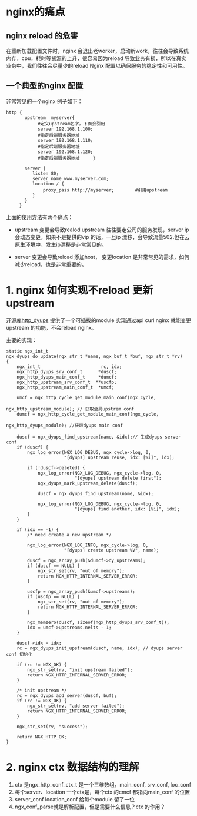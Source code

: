 # nginx的痛点

## nginx reload 的危害
在重新加载配置文件时，nginx 会退出老worker，启动新work，往往会导致系统内存，cpu，耗时等资源的上升，很容易因为reload 导致业务有损，所以在真实业务中，我们往往会尽量少的reload Nginx 配置以确保服务的稳定性和可用性。

## 一个典型的nginx 配置

非常常见的一个nginx 例子如下：
```
http {          
       upstream  myserver{        
            #定义upstream名字，下面会引用         
            server 192.168.1.100;        
            #指定后端服务器地址         
            server 192.168.1.110;        
            #指定后端服务器地址         
            server 192.168.1.120;        
            #指定后端服务器地址     }     

       server {         
          listen 80;         
          server name www.myserver.com;         
          location / {             
              proxy_pass http://myserver;        #引用upstream         
          }     
       } 
     }

```

上面的使用方法有两个痛点：
* upstream 变更会导致realod
upstream 往往要走公司的服务发现，server ip 会动态变更，如果不是提供的vip 的话，一旦ip 漂移，会导致流量502.但在云原生环境中，发生ip漂移是非常常见的。

* server 变更会导致reload
添加host， 变更location 是非常常见的需求，如何减少reload，也是非常重要的。


# 1. nginx 如何实现不reload 更新upstream

开源库[http_dyups](https://tengine.taobao.org/document/http_dyups.html) 提供了一个可插拔的module 实现通过api curl nginx 就能变更upstream 的功能，不会reload nginx。 

主要的实现：
```
static ngx_int_t
ngx_dyups_do_update(ngx_str_t *name, ngx_buf_t *buf, ngx_str_t *rv)
{
    ngx_int_t                       rc, idx;
    ngx_http_dyups_srv_conf_t      *duscf;
    ngx_http_dyups_main_conf_t     *dumcf;
    ngx_http_upstream_srv_conf_t  **uscfp;
    ngx_http_upstream_main_conf_t  *umcf;

    umcf = ngx_http_cycle_get_module_main_conf(ngx_cycle,
                                               ngx_http_upstream_module); // 获取全局upstrem conf
    dumcf = ngx_http_cycle_get_module_main_conf(ngx_cycle,
                                                ngx_http_dyups_module); //获取dyups main conf

    duscf = ngx_dyups_find_upstream(name, &idx);// 生成dyups server conf  
    if (duscf) {
        ngx_log_error(NGX_LOG_DEBUG, ngx_cycle->log, 0,
                      "[dyups] upstream reuse, idx: [%i]", idx);

        if (!duscf->deleted) {
            ngx_log_error(NGX_LOG_DEBUG, ngx_cycle->log, 0,
                          "[dyups] upstream delete first");
            ngx_dyups_mark_upstream_delete(duscf);

            duscf = ngx_dyups_find_upstream(name, &idx);

            ngx_log_error(NGX_LOG_DEBUG, ngx_cycle->log, 0,
                          "[dyups] find another, idx: [%i]", idx);
        }
    }

    if (idx == -1) {
        /* need create a new upstream */

        ngx_log_error(NGX_LOG_INFO, ngx_cycle->log, 0,
                      "[dyups] create upstream %V", name);

        duscf = ngx_array_push(&dumcf->dy_upstreams);
        if (duscf == NULL) {
            ngx_str_set(rv, "out of memory");
            return NGX_HTTP_INTERNAL_SERVER_ERROR;
        }

        uscfp = ngx_array_push(&umcf->upstreams);
        if (uscfp == NULL) {
            ngx_str_set(rv, "out of memory");
            return NGX_HTTP_INTERNAL_SERVER_ERROR;
        }

        ngx_memzero(duscf, sizeof(ngx_http_dyups_srv_conf_t));
        idx = umcf->upstreams.nelts - 1;
    }

    duscf->idx = idx;
    rc = ngx_dyups_init_upstream(duscf, name, idx); // dyups server conf 初始化

    if (rc != NGX_OK) {
        ngx_str_set(rv, "init upstream failed");
        return NGX_HTTP_INTERNAL_SERVER_ERROR;
    }

    /* init upstream */
    rc = ngx_dyups_add_server(duscf, buf);
    if (rc != NGX_OK) {
        ngx_str_set(rv, "add server failed");
        return NGX_HTTP_INTERNAL_SERVER_ERROR;
    }

    ngx_str_set(rv, "success");

    return NGX_HTTP_OK;
}
```

# 2. nginx ctx 数据结构的理解

1. ctx 是ngx_http_conf_ctx_t 是一个三维数组，main_conf, srv_conf, loc_conf
2. 每个server、location 一个ctx是，每个ctx 的cmcf 都指向main_conf 的位置
3. server_conf location_conf 给每个module 留了一位
4. ngx_conf_parse就是解析配置，但是需要什么信息？ctx 的作用？
